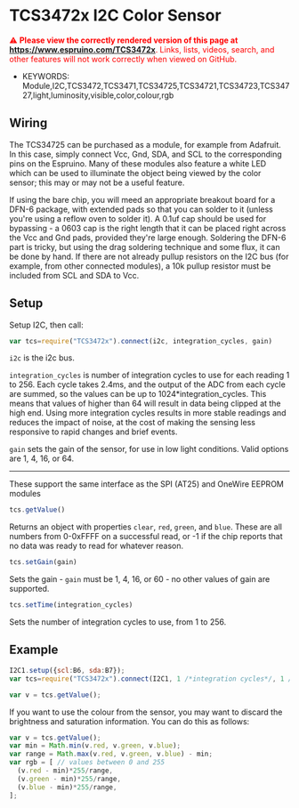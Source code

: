 <!--- Copyright (c) 2015 Spence Konde. See the file LICENSE for copying permission. -->
TCS3472x I2C Color Sensor
========================

<span style="color:red">:warning: **Please view the correctly rendered version of this page at https://www.espruino.com/TCS3472x**. Links, lists, videos, search, and other features will not work correctly when viewed on GitHub.</span>

* KEYWORDS: Module,I2C,TCS3472,TCS3471,TCS34725,TCS34721,TCS34723,TCS34727,light,luminosity,visible,color,colour,rgb

Wiring
-------------------

The TCS34725 can be purchased as a module, for example from Adafruit. In this case, simply connect Vcc, Gnd, SDA, and SCL to the corresponding pins on the Espruino. Many of these modules also feature a white LED which can be used to illuminate the object being viewed by the color sensor; this may or may not be a useful feature.

If using the bare chip, you will meed an appropriate breakout board for a DFN-6 package, with extended pads so that you can solder to it (unless you're using a reflow oven to solder it). A 0.1uf cap should be used for bypassing - a 0603 cap is the right length that it can be placed right across the Vcc and Gnd pads, provided they're large enough. Soldering the DFN-6 part is tricky, but using the drag soldering technique and some flux, it can be done by hand. If there are not already pullup resistors on the I2C bus (for example, from other connected modules), a 10k pullup resistor must be included from SCL and SDA to Vcc.

Setup
-------------------

Setup I2C, then call:

```JavaScript 
var tcs=require("TCS3472x").connect(i2c, integration_cycles, gain)
```

`i2c` is the i2c bus. 

`integration_cycles` is number of integration cycles to use for each reading 1 to 256. Each cycle takes 2.4ms, and the output of the ADC from each cycle are summed, so the values can be up to 1024*integration_cycles. This means that values of higher than 64 will result in data being clipped at the high end. Using more integration cycles results in more stable readings and reduces the impact of noise, at the cost of making the sensing less responsive to rapid changes and brief events.

`gain` sets the gain of the sensor, for use in low light conditions. Valid options are 1, 4, 16, or 64. 

-------------------

These support the same interface as the SPI (AT25) and OneWire EEPROM modules

```JavaScript
tcs.getValue()
```

Returns an object with properties `clear`, `red`, `green`, and `blue`. These are all numbers from 0-0xFFFF on a successful read, or -1 if the chip reports that no data was ready to read for whatever reason. 

```JavaScript
tcs.setGain(gain)
```

Sets the gain - `gain` must be 1, 4, 16, or 60 - no other values of gain are supported.

```JavaScript
tcs.setTime(integration_cycles)
```

Sets the number of integration cycles to use, from 1 to 256. 

Example
-------------------

```JavaScript
I2C1.setup({scl:B6, sda:B7});
var tcs=require("TCS3472x").connect(I2C1, 1 /*integration cycles*/, 1 /*gain*/);

var v = tcs.getValue();
```

If you want to use the colour from the sensor, you may want to discard the brightness and saturation information. You can do this as follows:

```JavaScript
var v = tcs.getValue();
var min = Math.min(v.red, v.green, v.blue);
var range = Math.max(v.red, v.green, v.blue) - min;
var rgb = [ // values between 0 and 255
  (v.red - min)*255/range,
  (v.green - min)*255/range,
  (v.blue - min)*255/range,
];
```
